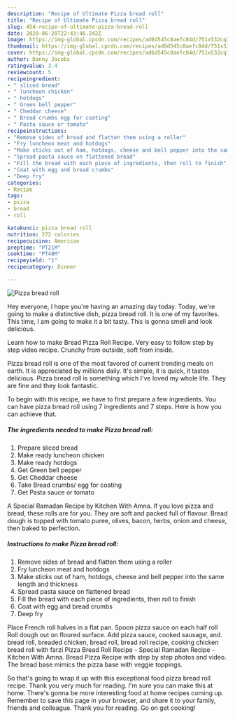 ```yaml
---
description: "Recipe of Ultimate Pizza bread roll"
title: "Recipe of Ultimate Pizza bread roll"
slug: 454-recipe-of-ultimate-pizza-bread-roll
date: 2020-06-20T22:43:46.242Z
image: https://img-global.cpcdn.com/recipes/ad6d545c8aefc84d/751x532cq70/pizza-bread-roll-recipe-main-photo.jpg
thumbnail: https://img-global.cpcdn.com/recipes/ad6d545c8aefc84d/751x532cq70/pizza-bread-roll-recipe-main-photo.jpg
cover: https://img-global.cpcdn.com/recipes/ad6d545c8aefc84d/751x532cq70/pizza-bread-roll-recipe-main-photo.jpg
author: Danny Jacobs
ratingvalue: 3.4
reviewcount: 5
recipeingredient:
- " sliced bread"
- " luncheon chicken"
- " hotdogs"
- " Green bell pepper"
- " Cheddar cheese"
- " Bread crumbs egg for coating"
- " Pasta sauce or tomato"
recipeinstructions:
- "Remove sides of bread and flatten them using a roller"
- "Fry luncheon meat and hotdogs"
- "Make sticks out of ham, hotdogs, cheese and bell pepper into the same length and thickness"
- "Spread pasta sauce on flattened bread"
- "Fill the bread with each piece of ingredients, then roll to finish"
- "Coat with egg and bread crumbs"
- "Deep fry"
categories:
- Recipe
tags:
- pizza
- bread
- roll

katakunci: pizza bread roll 
nutrition: 272 calories
recipecuisine: American
preptime: "PT21M"
cooktime: "PT48M"
recipeyield: "1"
recipecategory: Dinner

---
```



![Pizza bread roll](https://img-global.cpcdn.com/recipes/ad6d545c8aefc84d/751x532cq70/pizza-bread-roll-recipe-main-photo.jpg)

Hey everyone, I hope you're having an amazing day today. Today, we're going to make a distinctive dish, pizza bread roll. It is one of my favorites. This time, I am going to make it a bit tasty. This is gonna smell and look delicious.

Learn how to make Bread Pizza Roll Recipe. Very easy to follow step by step video recipe. Crunchy from outside, soft from inside.

Pizza bread roll is one of the most favored of current trending meals on earth. It is appreciated by millions daily. It's simple, it is quick, it tastes delicious. Pizza bread roll is something which I've loved my whole life. They are fine and they look fantastic.


To begin with this recipe, we have to first prepare a few ingredients. You can have pizza bread roll using 7 ingredients and 7 steps. Here is how you can achieve that.

<!--inarticleads1-->

##### The ingredients needed to make Pizza bread roll:

1. Prepare  sliced bread
1. Make ready  luncheon chicken
1. Make ready  hotdogs
1. Get  Green bell pepper
1. Get  Cheddar cheese
1. Take  Bread crumbs/ egg for coating
1. Get  Pasta sauce or tomato


A Special Ramadan Recipe by Kitchen With Amna. If you love pizza and bread, these rolls are for you. They are soft and packed full of flavour. Bread dough is topped with tomato puree, olives, bacon, herbs, onion and cheese, then baked to perfection. 

<!--inarticleads2-->

##### Instructions to make Pizza bread roll:

1. Remove sides of bread and flatten them using a roller
1. Fry luncheon meat and hotdogs
1. Make sticks out of ham, hotdogs, cheese and bell pepper into the same length and thickness
1. Spread pasta sauce on flattened bread
1. Fill the bread with each piece of ingredients, then roll to finish
1. Coat with egg and bread crumbs
1. Deep fry


Place French roll halves in a flat pan. Spoon pizza sauce on each half roll Roll dough out on floured surface. Add pizza sauce, cooked sausage, and. bread roll, breaded chicken, bread roll, bread roll recipe, cooking chicken bread roll with farzi Pizza Bread Roll Recipe - Special Ramadan Recipe - Kitchen With Amna. Bread Pizza Recipe with step by step photos and video. The bread base mimics the pizza base with veggie toppings. 

So that's going to wrap it up with this exceptional food pizza bread roll recipe. Thank you very much for reading. I'm sure you can make this at home. There's gonna be more interesting food at home recipes coming up. Remember to save this page in your browser, and share it to your family, friends and colleague. Thank you for reading. Go on get cooking!
